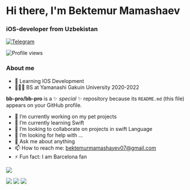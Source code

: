 <div id="header">
	<h1>Hi there, I'm Bektemur Mamashaev</h1>
	<h3>iOS-developer from Uzbekistan</h3>
</div>

<div id="socials">
	<a href="https://t.me/bektemur_07">
		<img src="https://img.shields.io/badge/Telegram-blue?style=for-the-badge&logo=telegram&logoColor=white" alt="Telegram"/>
	</a>
</div>

![Profile views](https://komarev.com/ghpvc/?username=bb-pro&color=green)


### About me
- 🧠 Learning IOS Development
- 👨🏻‍🎓 BS at Yamanashi Gakuin University 2020-2022



**bb-pro/bb-pro** is a ✨ _special_ ✨ repository because its `README.md` (this file) appears on your GitHub profile.


- 🔭 I’m currently working on my pet projects
- 🌱 I’m currently learning Swift
- 👯 I’m looking to collaborate on projects in swift Language
- 🤔 I’m looking for help with ...
- 💬 Ask me about anything
- 📫 How to reach me: bektemurmamashayev07@gmail.com
- ⚡ Fun fact: I am Barcelona fan



<p float="center">
  <img src ="https://github-readme-streak-stats.herokuapp.com?user=bb-pro&theme=radical&hide_border=true&background=#000000">
</p>

![](http://github-profile-summary-cards.vercel.app/api/cards/profile-details?username=bb-pro&&show_icons=true&theme=radical)
![](http://github-profile-summary-cards.vercel.app/api/cards/stats?username=bb-pro&show_icons=true&theme=radical)
![](http://github-profile-summary-cards.vercel.app/api/cards/productive-time?username=bb-pro&show_icons=true&theme=radical&utcOffset=5)

